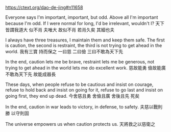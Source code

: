 https://ctext.org/dao-de-jing#n11658

Everyone says I'm important,
important, but odd.
Above all I'm important because I'm odd.
If I were normal for long,
I'd be irrelevant, wouldn't I?
天下皆謂我道大
似不肖
夫唯大
故似不肖
若肖久矣
其細也夫

I always have three treasures,
I maintain them and keep them safe.
The first is caution,
the second is restraint,
the third is not trying to get ahead in the world.
我有三寶
持而保之
一曰慈
二曰儉
三曰不敢為天下先

In the end, caution lets me be brave,
restraint lets me be generous,
not trying to get ahead in the world
lets me do excellent work.
慈故能勇
儉故能廣
不敢為天下先
故能成器長

These days,
when people refuse to be cautious
and insist on courage,
refuse to hold back
and insist on going for it,
refuse to go last
and insist on going first,
they end up dead.
今舍慈且勇
舍儉且廣
舍後且先
死矣

In the end,
caution in war leads to victory,
in defense, to safety.
夫慈以戰則勝
以守則固

The universe empowers us
when caution protects us.
天將救之以慈衛之
